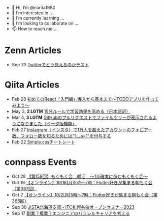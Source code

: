 - 👋 Hi, I’m @narita1980
- 👀 I’m interested in ...
- 🌱 I’m currently learning ...
- 💞️ I’m looking to collaborate on ...
- 📫 How to reach me ...

# Zenn Articles

<!-- profile updater begin: zenn -->
- Sep 23 [Twitterでどう見えるのかテスト](https://zenn.dev/narita1980/articles/cbb21f8d7f785752d6ac)
<!-- profile updater end: zenn -->

# Qiita Articles

<!-- profile updater begin: qiita -->
- Feb 28 [初めてのReact「入門編」導入から基本まで〜TODOアプリを作ってみよう〜](https://qiita.com/narita1980/items/49df43425ba2400bd0c2)
- May 3, **2 LGTM** [15分ルールで学習効果を高める（日本語訳）](https://qiita.com/narita1980/items/d0ad5246344fc6e4380f)
- Mar 4, **3 LGTM** [GitHubのプルリクエストでファイルツリーが表示されるようになりました（ベータ版機能）](https://qiita.com/narita1980/items/bee2c5232342a51e0415)
- Feb 27 [Instagram（インスタ）で1万人を超えたアカウントのフォロアー数、フォロー数を知るためには"?__a=1"を付与する](https://qiita.com/narita1980/items/630b7014fa893461b991)
- Feb 22 [Simple.cssチートシート](https://qiita.com/narita1980/items/fd2ccf0e91944aab9fd5)
<!-- profile updater end: qiita -->

# connpass Events

<!-- profile updater begin: connpass -->
- Oct 28 [【第159回】もくもく会　朝活　～1歩確実に進むもくもく会～](https://mecha-mote-se.connpass.com/event/291242/)
- Oct 16 [【オンライン】10/16(月)5時〜7時：Flutter好きが集まる朝もく会（第367回）](https://flutter-asamoku.connpass.com/event/296312/)
- Oct 2 [【オンライン】10/2(月)5時〜7時：Flutter好きが集まる朝もく会（第366回）](https://flutter-asamoku.connpass.com/event/296311/)
- Sep 30 [JISTA北海道支部・ITC札幌共催オープンセミナー2023](https://connpass.com/event/293338/)
- Sep 17 [副業？複業？エンジニアのパラレルキャリアを考える](https://setk.connpass.com/event/294637/)
<!-- profile updater end: connpass -->

<!---
narita1980/narita1980 is a ✨ special ✨ repository because its `README.md` (this file) appears on your GitHub profile.
You can click the Preview link to take a look at your changes.
--->
